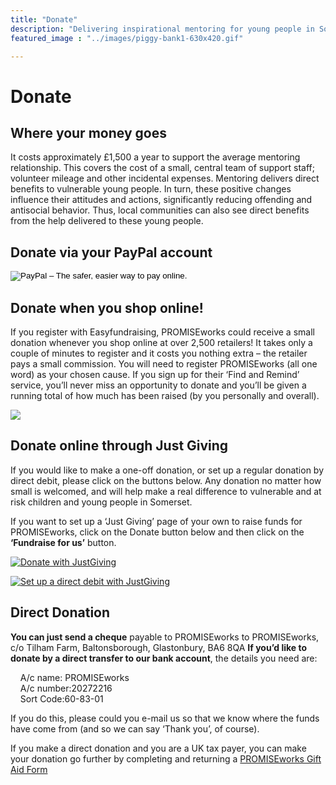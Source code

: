 ```yaml
---
title: "Donate"
description: "Delivering inspirational mentoring for young people in Somerset"
featured_image : "../images/piggy-bank1-630x420.gif"

---
```

# Donate

## Where your money goes

It costs approximately £1,500 a year to support the average mentoring relationship.  This covers the cost of a small, central team of support staff; volunteer mileage and other incidental expenses.  Mentoring delivers direct benefits to vulnerable young people.  In turn, these positive changes influence their attitudes and actions, significantly reducing offending and antisocial behavior.  Thus, local communities can also see direct benefits from the help delivered to these young people.

## Donate via your PayPal account
<form action="https://www.paypal.com/cgi-bin/webscr" method="post" target="_top"><input type="image" alt="PayPal – The safer, easier way to pay online." name="submit" src="https://www.paypalobjects.com/en_GB/i/btn/btn_donate_LG.gif"><br>
<img alt="" src="https://www.paypalobjects.com/en_GB/i/scr/pixel.gif" width="1" height="1" border="0"></form>

## Donate when you shop online!

If you register with Easyfundraising, PROMISEworks could receive a small donation whenever you shop online at over 2,500 retailers!   It takes only a couple of minutes to register and it costs you nothing extra – the retailer pays a small commission.  You will need to register PROMISEworks (all one word) as your chosen cause.  If you sign up for their ‘Find and Remind’ service, you’ll never miss an opportunity to donate and you’ll be given a running total of how much has been raised (by you personally and overall).

<a href="/easyfundraising"><img src="../images/easyfundraising-logo-300x58.png" style="width:auto"></a>

## Donate online through Just Giving

If you would like to make a one-off donation, or set up a regular donation by direct debit, please click on the buttons below.  Any donation no matter how small is welcomed, and will help make a real difference to vulnerable and at risk children and young people in Somerset.

If you want to set up a ‘Just Giving’ page of your own to raise funds for PROMISEworks, click on the Donate button below and then click on the **‘Fundraise for us’** button.

<a href="http://www.justgiving.com/promiseworks/donate/?utm_source=website_247957&amp;utm_medium=buttons&amp;utm_content=promiseworks&amp;utm_campaign=donate_white"><img alt="Donate with JustGiving" src="http://www.justgiving.com/charities/content/images/logo-buttons/white/donate_white.gif" style="width:auto;"></a>

<p><a href="http://www.justgiving.com/promiseworks/donate/?utm_source=website_247957&amp;utm_medium=buttons&amp;utm_content=promiseworks&amp;utm_campaign=donate_dd_white"><img alt="Set up a direct debit with JustGiving" src="http://www.justgiving.com/charities/content/images/logo-buttons/white/donate_dd_white.gif" style="width:auto"></a></p>

## Direct Donation

**You can just send a cheque** payable to PROMISEworks to PROMISEworks, c/o Tilham Farm, Baltonsborough, Glastonbury, BA6 8QA
**If you’d like to donate by a direct transfer to our bank account**, the details you need are:

&nbsp;&nbsp;&nbsp;&nbsp;A/c name: PROMISEworks  
&nbsp;&nbsp;&nbsp;&nbsp;A/c number:20272216  
&nbsp;&nbsp;&nbsp;&nbsp;Sort Code:60-83-01

If you do this, please could you e-mail us so that we know where the funds have come from (and so we can say ‘Thank you’, of course).

If you make a direct donation and you are a UK tax payer, you can make your donation go further by completing and returning a [PROMISEworks Gift Aid Form](../pdf/PROMISEworks-Gift-Aid-Form.pdf)
